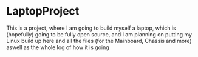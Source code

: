 # LaptopProject
This is a project, where I am going to build myself a laptop, which is (hopefully) going to be fully open source, and I am planning on putting my Linux build up here and all the files (for the Mainboard, Chassis and more) aswell as the whole log of how it is going
